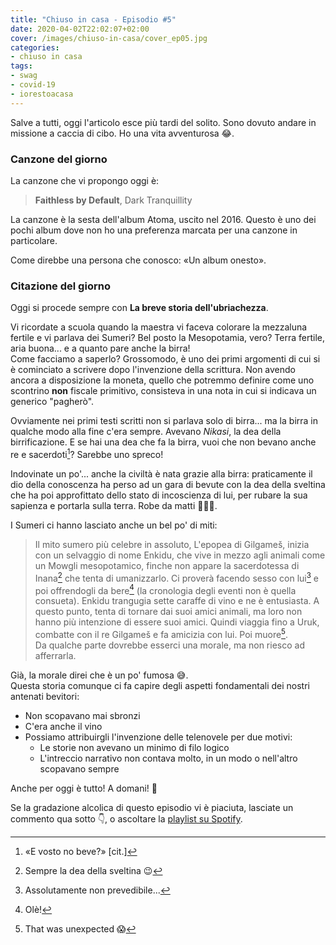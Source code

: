 ```yaml
---
title: "Chiuso in casa - Episodio #5"
date: 2020-04-02T22:02:07+02:00
cover: /images/chiuso-in-casa/cover_ep05.jpg
categories:
- chiuso in casa
tags:
- swag
- covid-19
- iorestoacasa
---
```

Salve a tutti, oggi l'articolo esce più tardi del solito. Sono dovuto andare in
missione a caccia di cibo. Ho una vita avventurosa 😂.

### Canzone del giorno
La canzone che vi propongo oggi è:

> **Faithless by Default**, Dark Tranquillity

La canzone è la sesta dell'album Atoma, uscito nel 2016. Questo è uno dei pochi
album dove non ho una preferenza marcata per una canzone in particolare.

Come direbbe una persona che conosco: «Un album onesto».

### Citazione del giorno
Oggi si procede sempre con **La breve storia dell'ubriachezza**.

Vi ricordate a scuola quando la maestra vi faceva colorare la mezzaluna fertile e vi
parlava dei Sumeri?
Bel posto la Mesopotamia, vero? Terra fertile, aria buona... e a quanto pare
anche la birra!  
Come facciamo a saperlo? Grossomodo, è uno dei primi argomenti di cui
si è cominciato a scrivere dopo l'invenzione della scrittura.
Non avendo ancora a disposizione la moneta, quello che potremmo definire come uno
scontrino **non** fiscale primitivo, consisteva in una nota in cui si indicava
un generico "pagherò".

Ovviamente nei primi testi scritti non si parlava solo di birra... ma la birra
in qualche modo alla fine c'era sempre. Avevano _Nikasi_, la dea della birrificazione.
E se hai una dea che fa la birra, vuoi che non bevano anche re e sacerdoti[^0]? Sarebbe
uno spreco!

Indovinate un po'... anche la civiltà è nata grazie alla birra: praticamente il dio
della conoscenza ha perso ad un gara di bevute con la dea della sveltina che ha poi
approfittato dello stato di incoscienza di lui, per rubare la sua sapienza e portarla
sulla terra. Robe da matti 🤦🤦🤦.

I Sumeri ci hanno lasciato anche un bel po' di miti:

> Il mito sumero più celebre in assoluto, L'epopea di Gilgameš, inizia con un selvaggio
di nome Enkidu, che vive in mezzo agli animali come un Mowgli mesopotamico, finche
non appare la sacerdotessa di Inana[^1] che tenta di umanizzarlo. Ci proverà facendo
sesso con lui[^2] e poi offrendogli da bere[^3] (la cronologia degli eventi non è quella
consueta). Enkidu trangugia sette caraffe di vino e ne è entusiasta. A questo punto,
tenta di tornare dai suoi amici animali, ma loro non hanno più intenzione di essere
suoi amici. Quindi viaggia fino a Uruk, combatte con il re Gilgameš e fa amicizia con
lui. Poi muore[^4].  
Da qualche parte dovrebbe esserci una morale, ma non riesco ad afferrarla.

Già, la morale direi che è un po' fumosa 😅.  
Questa storia comunque ci fa capire degli aspetti fondamentali dei nostri antenati bevitori:

* Non scopavano mai sbronzi
* C'era anche il vino
* Possiamo attribuirgli l'invenzione delle telenovele per due motivi:
  * Le storie non avevano un minimo di filo logico
  * L'intreccio narrativo non contava molto, in un modo o nell'altro scopavano sempre

Anche per oggi è tutto!
A domani! 👋

Se la gradazione alcolica di questo episodio vi è piaciuta, lasciate un commento qua sotto 👇,
o ascoltare la [playlist su Spotify](https://spoti.fi/3apGc1X).  

[^0]: «E vosto no beve?» [cit.]
[^1]: Sempre la dea della sveltina 😉
[^2]: Assolutamente non prevedibile...
[^3]: Olè!
[^4]: That was unexpected 😱
